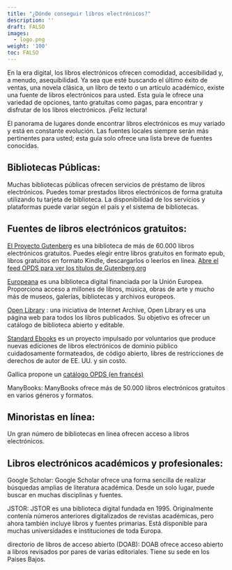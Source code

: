 ```yaml
---
title: "¿Dónde conseguir libros electrónicos?"
description: ''
draft: FALSO
images:
  - logo.png
weight: '100'
toc: FALSO
---
```


En la era digital, los libros electrónicos ofrecen comodidad, accesibilidad y, a menudo, asequibilidad. Ya sea que esté buscando el último éxito de ventas, una novela clásica, un libro de texto o un artículo académico, existe una fuente de libros electrónicos para usted. Esta guía le ofrece una variedad de opciones, tanto gratuitas como pagas, para encontrar y disfrutar de los libros electrónicos. ¡Feliz lectura!

El panorama de lugares donde encontrar libros electrónicos es muy variado y está en constante evolución. Las fuentes locales siempre serán más pertinentes para usted; esta guía solo ofrece una lista breve de fuentes conocidas.

## Bibliotecas Públicas:

Muchas bibliotecas públicas ofrecen servicios de préstamo de libros electrónicos. Puedes tomar prestados libros electrónicos de forma gratuita utilizando tu tarjeta de biblioteca. La disponibilidad de los servicios y plataformas puede variar según el país y el sistema de bibliotecas.

## Fuentes de libros electrónicos gratuitos:

[El Proyecto Gutenberg](https://www.gutenberg.org/) es una biblioteca de más de 60.000 libros electrónicos gratuitos. Puedes elegir entre libros gratuitos en formato epub, libros gratuitos en formato Kindle, descargarlos o leerlos en línea. <a href="opds://www.gutenberg.org/ebooks/search.opds/" target="_blank">Abre el feed OPDS para ver los títulos de Gutenberg.org</a>

[Europeana](https://www.europeana.eu/) es una biblioteca digital financiada por la Unión Europea. Proporciona acceso a millones de libros, música, obras de arte y mucho más de museos, galerías, bibliotecas y archivos europeos.

[Open Library](https://openlibrary.org/) : una iniciativa de Internet Archive, Open Library es una página web para todos los libros publicados. Su objetivo es ofrecer un catálogo de biblioteca abierto y editable.

[Standard Ebooks](https://standardebooks.org/) es un proyecto impulsado por voluntarios que produce nuevas ediciones de libros electrónicos de dominio público cuidadosamente formateados, de código abierto, libres de restricciones de derechos de autor de EE. UU. y sin costo.

<p>Gallica propone un <a href="http://gallica.bnf.fr/opds" target="_blank">catálogo OPDS (en francés)</a> </p>

ManyBooks: ManyBooks ofrece más de 50.000 libros electrónicos gratuitos en varios géneros y formatos.

## Minoristas en línea:

Un gran número de bibliotecas en línea ofrecen acceso a libros electrónicos.

## Libros electrónicos académicos y profesionales:

Google Scholar: Google Scholar ofrece una forma sencilla de realizar búsquedas amplias de literatura académica. Desde un solo lugar, puede buscar en muchas disciplinas y fuentes.

JSTOR: JSTOR es una biblioteca digital fundada en 1995. Originalmente contenía números anteriores digitalizados de revistas académicas, pero ahora también incluye libros y fuentes primarias. Está disponible para muchas universidades e instituciones de toda Europa.

directorio  de libros de acceso abierto (DOAB): DOAB ofrece acceso abierto a libros revisados por pares de varias editoriales. Tiene su sede en los Países Bajos.
